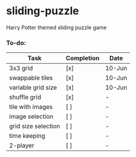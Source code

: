 # sliding-puzzle
Harry Potter themed sliding puzzle game

### To-do:
Task | Completion | Date
------------ | ------------- | -------------
3x3 grid | [x] | 10-Jun
swappable tiles | [x] | 10-Jun
variable grid size | [x] | 10-Jun
shuffle grid | [x] | -
tile with images | [ ] | -
image selection | [ ] | -
grid size selection | [ ] | -
time keeping | [ ] | -
2-player | [ ] | -

